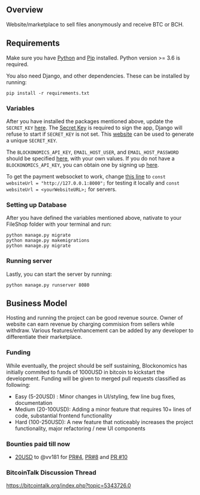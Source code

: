 ## Overview
Website/marketplace to sell files anonymously and receive BTC or BCH.

## Requirements
Make sure you have [Python](https://www.python.org/downloads/) and [Pip](https://pip.pypa.io/en/latest/installing/#installing-with-get-pip-py) installed. Python version >= 3.6 is required.

You also need Django, and other dependencies. These can be installed by running:

```
pip install -r requirements.txt 
```
### Variables

After you have installed the packages mentioned above, update the `SECRET_KEY` [here](https://github.com/cnohall/SatoshiBox/blob/master/satoshi_box/settings.py#L28). The [Secret Key](https://docs.djangoproject.com/en/dev/ref/settings/#secret-key) is required to sign the app, Django will refuse to start if `SECRET_KEY` is not set. This [website](https://miniwebtool.com/django-secret-key-generator/) can be used to generate a unique `SECRET_KEY`. 

The `BLOCKONOMICS_API_KEY`, `EMAIL_HOST_USER`, and `EMAIL_HOST_PASSWORD` should be specified [here](https://github.com/cnohall/SatoshiBox/blob/master/satoshi_box/settings.py#L130-L135), with your own values. If you do not have a `BLOCKONOMICS_API_KEY`, you can obtain one by signing up [here](https://www.blockonomics.co/register#/). 

To get the payment websocket to work, change [this line](https://github.com/blockonomics/FileShop/blob/4e0eab5d282da5ecbe15427325d66e51c9bd8bee/core/static/js/paymentSocket.js#L7) to `const websiteUrl = "http://127.0.0.1:8000";` for testing it locally and `const websiteUrl = <yourWebsiteURL>;` for servers.

### Setting up Database

After you have defined the variables mentioned above, nativate to your FileShop folder with your terminal and run:
```
python manage.py migrate
python manage.py makemigrations
python manage.py migrate
```
### Running server
Lastly, you can start the server by running:
```
python manage.py runserver 8080
```
## Business Model
Hosting and running the project can be good revenue source. Owner of website can earn revenue by charging commision from sellers while withdraw. Various features/enhancement can be added by any developer to differentiate their marketplace. 

### Funding
While eventually, the project should be self sustaining, Blockonomics has initially commited to funds of 1000USD in bitcoin to kickstart the development. Funding will be given to merged pull requests classified as following:

- Easy (5-20USD) : Minor changes in UI/styling, few line bug fixes, documentation 
- Medium (20-100USD): Adding a minor feature that requires 10+ lines of code, substantial frontend functionality
- Hard (100-250USD): A new feature that noticeably increases the project functionality, major refactoring / new UI components 

### Bounties paid till now
- [20USD](https://www.blockonomics.co/api/tx?txid=1819ca971d992e87df59c237d1916402ce6dbe0d51dd3236c5a6b02164034f70&addr=bc1qhnqgfmma6y00ksw9ktpzvvpqut0sa4d8n7y726) to @vv181 for [PR#4](https://github.com/blockonomics/FileShop/pull/4), [PR#8](https://github.com/blockonomics/FileShop/pull/8) and [PR #10](https://github.com/blockonomics/FileShop/pull/10) 

### BitcoinTalk Discussion Thread
https://bitcointalk.org/index.php?topic=5343726.0    
